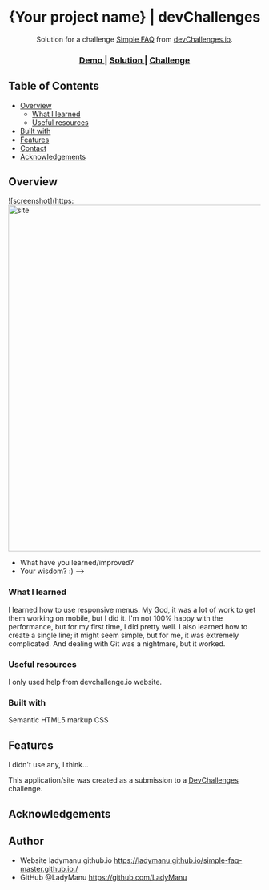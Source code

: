 <!-- Please update value in the {}  -->

<h1 align="center">{Your project name} | devChallenges</h1>

<div align="center">
   Solution for a challenge <a href="https://devchallenges.io/challenge/simple-faq-challenge" target="_blank">Simple FAQ</a> from <a href="http://devchallenges.io" target="_blank">devChallenges.io</a>.
</div>

<div align="center">
  <h3>
    <a href="https://ladymanu.github.io/simple-faq-master.github.io./">
      Demo
    </a>
    <span> | </span>
    <a href="{https://your-url-to-the-solution}">
      Solution
    </a>
    <span> | </span>
    <a href="https://devchallenges.io/challenge/simple-faq-challenge">
      Challenge
    </a>
  </h3>
</div>

<!-- TABLE OF CONTENTS -->

## Table of Contents

- [Overview](#overview)
  - [What I learned](#what-i-learned)
  - [Useful resources](#useful-resources)
- [Built with](#built-with)
- [Features](#features)
- [Contact](#contact)
- [Acknowledgements](#acknowledgements)

<!-- OVERVIEW -->

## Overview

![screenshot](https:<img width="1346" height="691" alt="site" src="https://github.com/user-attachments/assets/eabae8d8-6a3f-4c06-bb01-d5d75ea1aea7" />

- What have you learned/improved?
- Your wisdom? :)
-->

### What I learned

I learned how to use responsive menus. My God, it was a lot of work to get them working on mobile, but I did it. I'm not 100% happy with the performance, but for my first time, I did pretty well. I also learned how to create a single line; it might seem simple, but for me, it was extremely complicated. And dealing with Git was a nightmare, but it worked. 

### Useful resources

I only used help from devchallenge.io website.

### Built with

Semantic HTML5 markup
CSS





## Features

I didn't use any, I think... 

This application/site was created as a submission to a [DevChallenges](https://devchallenges.io/challenges-dashboard) challenge.

## Acknowledgements

## Author

- Website ladymanu.github.io https://ladymanu.github.io/simple-faq-master.github.io./
- GitHub @LadyManu https://github.com/LadyManu
